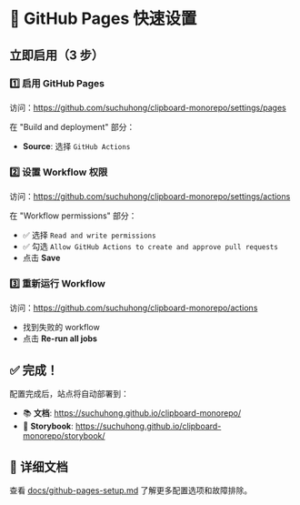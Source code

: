 # 🚀 GitHub Pages 快速设置

## 立即启用（3 步）

### 1️⃣ 启用 GitHub Pages

访问：https://github.com/suchuhong/clipboard-monorepo/settings/pages

在 "Build and deployment" 部分：

- **Source**: 选择 `GitHub Actions`

### 2️⃣ 设置 Workflow 权限

访问：https://github.com/suchuhong/clipboard-monorepo/settings/actions

在 "Workflow permissions" 部分：

- ✅ 选择 `Read and write permissions`
- ✅ 勾选 `Allow GitHub Actions to create and approve pull requests`
- 点击 **Save**

### 3️⃣ 重新运行 Workflow

访问：https://github.com/suchuhong/clipboard-monorepo/actions

- 找到失败的 workflow
- 点击 **Re-run all jobs**

## ✅ 完成！

配置完成后，站点将自动部署到：

- 📚 **文档**: https://suchuhong.github.io/clipboard-monorepo/
- 📖 **Storybook**: https://suchuhong.github.io/clipboard-monorepo/storybook/

## 📖 详细文档

查看 [docs/github-pages-setup.md](./docs/github-pages-setup.md) 了解更多配置选项和故障排除。
